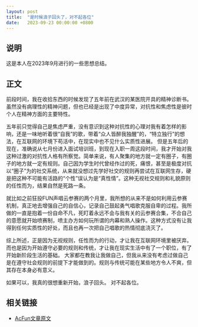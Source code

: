 ```yaml
---
layout: post
title:  "是时候浪子回头了，对不起各位"
date:	2023-09-23 00:00:00 +0800
---
```


## 说明

这是本人在2023年9月进行的一些思想总结。

## 正文

前段时间，我在收拾东西的时候发现了五年前在武汉的某医院开具的精神诊断书。虽然没有病理性的精神问题，但也已经是出现了中度异常，对抗性和焦虑性是彼时个人在精神方面的主要特性。

五年前只觉得自己是焦虑严重，没有意识到这种对抗性的心理对我有着怎样的影响，还是一味地听着很“自我”的歌，带着“众人皆醉我独醒”的，“特立独行”的想法，在互联网的环境下苟活中，在现实中也不见什么实质性进展。
但是五年后的现在，准确说从七月份进入面试培训班，到现在入职一周这段时间，我才开始对我这种过激的对抗性人格有所察觉。简单来说，有人聚集的地方就一定有圈子，有圈子的地方就一定有规则。自己因为学生时代曾经作过的死，痛恨，甚至是极度对抗以“圈子”为的社交系统，从来就没想过先学好社交的规则再尝试在互联网生存，硬是把这种不可能有活路的“个性”误认为是“真性情”。这种无视社交规则和礼貌原则的任性而为，结果自然是死路一条。

就比如之前狂投FUN声唱云参赛的两个月里，我所想的从来不是如何利用云参赛机制，真正地去增强自己的自信心，记录自己鼓起勇气唱歌克服自卑的过程。我所做的一直是抱着一份自命不凡，死盯着永远不会与我有关的云参赛合集，不合自己的意愿就开始喷赛制，喷主办方如何玩所谓的内幕和熟人操作。这种方式没有让我得到任何实质性的好处，而且也再一次把自己唱歌的热情彻底浇灭了。

综上所述，正是因为无视规则，任性而为的行动，才让我在互联网环境里被厌弃。而也是因为开始遵守必要的规则和传统，才让我在现实生活中有了一个职位，有了开始新阶段生活的基础。
大家都在教我让我做自己，但我从来没有考虑过做自己是在遵守社会规则的前提下才能做到的。规则与传统可能在某些地方令人不爽，但其存在本身必有意义。

如果可以，我真的很想重新开始，浪子回头。
对不起各位。

## 相关链接

* [AcFun文章原文](https://www.acfun.cn/a/ac42431005)